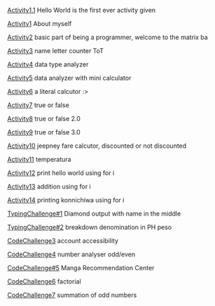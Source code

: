 [Activity1.1](https://github.com/Russel0724/ITCS102-FUNDAMENTALS_PROGRAMMING_PYTHON/blob/cab471fd9ed5d2dbca0644eba054e8d19b328379/activity1.1.py)
Hello World is the first ever activity given

[Activity1](https://github.com/Russel0724/ITCS102-FUNDAMENTALS_PROGRAMMING_PYTHON/blob/cab471fd9ed5d2dbca0644eba054e8d19b328379/activity1.txt)
About myself

[Activity2](https://github.com/Russel0724/ITCS102-FUNDAMENTALS_PROGRAMMING_PYTHON/blob/cab471fd9ed5d2dbca0644eba054e8d19b328379/activity2.py)
basic part of being a programmer, welcome to the matrix ba

[Activity3](https://github.com/Russel0724/ITCS102-FUNDAMENTALS_PROGRAMMING_PYTHON/blob/cab471fd9ed5d2dbca0644eba054e8d19b328379/activity3.py)
name letter counter ToT

[Activity4](https://github.com/Russel0724/ITCS102-FUNDAMENTALS_PROGRAMMING_PYTHON/blob/cab471fd9ed5d2dbca0644eba054e8d19b328379/activity4.py)
data type analyzer

[Activity5](https://github.com/Russel0724/ITCS102-FUNDAMENTALS_PROGRAMMING_PYTHON/blob/cab471fd9ed5d2dbca0644eba054e8d19b328379/activity5.py)
data analyzer with mini calculator

[Activity6](https://github.com/Russel0724/ITCS102-FUNDAMENTALS_PROGRAMMING_PYTHON/blob/cab471fd9ed5d2dbca0644eba054e8d19b328379/activity6.py)
a literal calcutor :>

[Activity7](https://github.com/Russel0724/ITCS102-FUNDAMENTALS_PROGRAMMING_PYTHON/blob/cab471fd9ed5d2dbca0644eba054e8d19b328379/activity7.py)
true or false

[Activity8](https://github.com/Russel0724/ITCS102-FUNDAMENTALS_PROGRAMMING_PYTHON/blob/cab471fd9ed5d2dbca0644eba054e8d19b328379/activity8.py)
true or false 2.0

[Activity9](https://github.com/Russel0724/ITCS102-FUNDAMENTALS_PROGRAMMING_PYTHON/blob/cab471fd9ed5d2dbca0644eba054e8d19b328379/activity9.py)
true or false 3.0

[Activity10](https://github.com/Russel0724/ITCS102-FUNDAMENTALS_PROGRAMMING_PYTHON/blob/cab471fd9ed5d2dbca0644eba054e8d19b328379/activity10.py)
jeepney fare calcutor, discounted or not discounted

[Activity11](https://github.com/Russel0724/ITCS102-FUNDAMENTALS_PROGRAMMING_PYTHON/blob/36e9e2989614bee13cbe282901830a14da3a2a9c/activity11.py)
temperatura

[Activity12](https://github.com/Russel0724/ITCS102-FUNDAMENTALS_PROGRAMMING_PYTHON/blob/ced216e60fe50a0a59044a05c1f981bbdc3d9ffc/activity12.py)
print hello world using for i

[Activity13](https://github.com/Russel0724/ITCS102-FUNDAMENTALS_PROGRAMMING_PYTHON/blob/ced216e60fe50a0a59044a05c1f981bbdc3d9ffc/activity13.py)
addition using for i

[Activity14](https://github.com/Russel0724/ITCS102-FUNDAMENTALS_PROGRAMMING_PYTHON/blob/ced216e60fe50a0a59044a05c1f981bbdc3d9ffc/activity14.py)
printing konnichiwa using for i

[TypingChallenge#1](https://github.com/Russel0724/ITCS102-FUNDAMENTALS_PROGRAMMING_PYTHON/blob/cab471fd9ed5d2dbca0644eba054e8d19b328379/codechallenge%231%202.py)
Diamond output with name in the middle

[TypingChallenge#2](https://github.com/Russel0724/ITCS102-FUNDAMENTALS_PROGRAMMING_PYTHON/blob/cab471fd9ed5d2dbca0644eba054e8d19b328379/codechallenge_2.py)
breakdown denomination in PH peso

[CodeChallenge3](https://github.com/Russel0724/ITCS102-FUNDAMENTALS_PROGRAMMING_PYTHON/blob/ced216e60fe50a0a59044a05c1f981bbdc3d9ffc/cc3.py)
account accessibility

[CodeChallenge4](https://github.com/Russel0724/ITCS102-FUNDAMENTALS_PROGRAMMING_PYTHON/blob/43d0dbecc58e5e001c1e3f6ba472d611caf7715a/cc4.py)
number analyser odd/even

[CodeChallenge#5](https://github.com/Russel0724/ITCS102-FUNDAMENTALS_PROGRAMMING_PYTHON/blob/16df08f899798a24d596c3347ce11e7ccccd934d/codechallenge5%202.py)
Manga Recommendation Center

[CodeChallenge6](https://github.com/Russel0724/ITCS102-FUNDAMENTALS_PROGRAMMING_PYTHON/blob/ced216e60fe50a0a59044a05c1f981bbdc3d9ffc/cc6.py)
factorial

[CodeChallenge7](https://github.com/Russel0724/ITCS102-FUNDAMENTALS_PROGRAMMING_PYTHON/blob/ced216e60fe50a0a59044a05c1f981bbdc3d9ffc/cc7.py)
summation of odd numbers
